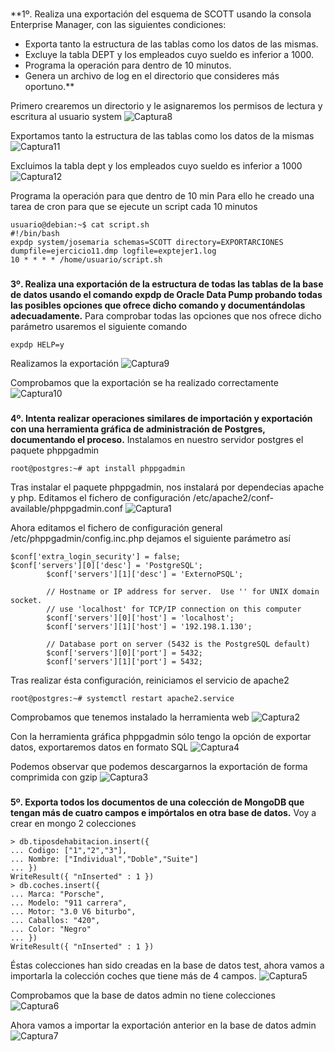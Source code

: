 ###
**1º. Realiza una exportación del esquema de SCOTT usando la consola Enterprise Manager, con las siguientes condiciones:
- Exporta tanto la estructura de las tablas como los datos de las mismas.
- Excluye la tabla DEPT y los empleados cuyo sueldo es inferior a 1000.
- Programa la operación para dentro de 10 minutos.
- Genera un archivo de log en el directorio que consideres más oportuno.**
  
Primero crearemos un directorio y le asignaremos los permisos de lectura y escritura al usuario system
![Captura8](images/captura8.png)

Exportamos tanto la estructura de las tablas como los datos de la mismas
![Captura11](images/captura11.png)

Excluimos la tabla dept y los empleados cuyo sueldo es inferior a 1000 
![Captura12](images/captura12.png)

Programa la operación para que dentro de 10 min
Para ello he creado una tarea de cron para que se ejecute un script cada 10 minutos
~~~
usuario@debian:~$ cat script.sh 
#!/bin/bash
expdp system/josemaria schemas=SCOTT directory=EXPORTARCIONES dumpfile=ejercicio11.dmp logfile=exptejer1.log
10 * * * * /home/usuario/script.sh
~~~

###
**3º. Realiza una exportación de la estructura de todas las tablas de la base de datos usando el comando expdp de Oracle Data Pump probando todas las posibles opciones que ofrece dicho comando
 y documentándolas adecuadamente.**
Para comprobar todas las opciones que nos ofrece dicho parámetro usaremos el siguiente comando
~~~
expdp HELP=y
~~~

Realizamos la exportación
![Captura9](images/captura9.png)

Comprobamos que la exportación se ha realizado correctamente
![Captura10](images/captura10.png)


###
**4º. Intenta realizar operaciones similares de importación y exportación con una herramienta gráfica de administración de Postgres, 
documentando el proceso.**
Instalamos en nuestro servidor postgres el paquete phppgadmin
~~~
root@postgres:~# apt install phppgadmin
~~~

Tras instalar el paquete phppgadmin, nos instalará por dependecias apache y php. Editamos el fichero de configuración /etc/apache2/conf-available/phppgadmin.conf
![Captura1](images/captura1.png)

Ahora editamos el fichero de configuración general /etc/phppgadmin/config.inc.php dejamos el siguiente parámetro así
~~~
$conf['extra_login_security'] = false;
$conf['servers'][0]['desc'] = 'PostgreSQL';
        $conf['servers'][1]['desc'] = 'ExternoPSQL';

        // Hostname or IP address for server.  Use '' for UNIX domain socket.
        // use 'localhost' for TCP/IP connection on this computer
        $conf['servers'][0]['host'] = 'localhost';
        $conf['servers'][1]['host'] = '192.198.1.130';

        // Database port on server (5432 is the PostgreSQL default)
        $conf['servers'][0]['port'] = 5432;
        $conf['servers'][1]['port'] = 5432;
~~~

Tras realizar ésta configuración, reiniciamos el servicio de apache2
~~~
root@postgres:~# systemctl restart apache2.service 
~~~

Comprobamos que tenemos instalado la herramienta web
![Captura2](images/captura2.png)

Con la herramienta gráfica phppgadmin sólo tengo la opción de exportar datos, exportaremos datos en formato SQL
![Captura4](images/captura4.png)

Podemos observar que podemos descargarnos la exportación de forma comprimida con gzip
![Captura3](images/captura3.png)

###
**5º. Exporta todos los documentos de una colección de MongoDB que tengan más de cuatro campos e impórtalos en otra base de datos.**
Voy a crear en mongo 2 colecciones
~~~
> db.tiposdehabitacion.insert({
... Codigo: ["1","2","3"],
... Nombre: ["Individual","Doble","Suite"]
... })
WriteResult({ "nInserted" : 1 })
> db.coches.insert({
... Marca: "Porsche",
... Modelo: "911 carrera",
... Motor: "3.0 V6 biturbo",
... Caballos: "420",
... Color: "Negro"
... })
WriteResult({ "nInserted" : 1 })
~~~

Éstas colecciones han sido creadas en la base de datos test, ahora vamos a importarla la colección coches que tiene más de 4 campos.
![Captura5](images/captura5.png)

Comprobamos que la base de datos admin no tiene colecciones
![Captura6](images/captura6.png)

Ahora vamos a importar la exportación anterior en la base de datos admin
![Captura7](images/captura7.png)


